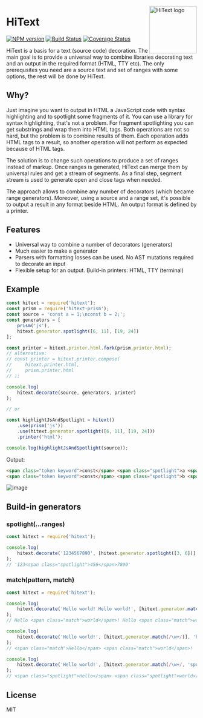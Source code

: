 <img align="right" width="125" height="125"
     alt="HiText logo"
     src="https://user-images.githubusercontent.com/270491/41946489-795b7e6a-79bb-11e8-9b1f-012b0dee3f0a.png"/>

# HiText

[![NPM version](https://img.shields.io/npm/v/hitext.svg)](https://www.npmjs.com/package/hitext)
[![Build Status](https://travis-ci.org/hitext/hitext.svg?branch=master)](https://travis-ci.org/hitext/hitext)
[![Coverage Status](https://coveralls.io/repos/github/hitext/hitext/badge.svg?branch=master)](https://coveralls.io/github/hitext/hitext?branch=master)

HiText is a basis for a text (source code) decoration. The main goal is to provide a universal way to combine libraries decorating text and an output in the required format (HTML, TTY etc). The only prerequsites you need are a source text and set of ranges with some options, the rest will be done by HiText.

## Why?

Just imagine you want to output in HTML a JavaScript code with syntax highlighting and to spotlight some fragments of it. You can use a library for syntax highlighting, that's not a problem. For fragment spotlighting you can get substrings and wrap them into HTML tags. Both operations are not so hard, but the problem is to combine results of them. Each operation adds HTML tags to a result, so another operation will not perform as expected because of HTML tags.

The solution is to change such operations to produce a set of ranges instead of markup. Once ranges is generated, HiText can merge them by universal rules and get a stream of segments. As a final step, segment stream is used to generate open and close tags when needed.

The approach allows to combine any number of decorators (which became range generators). Moreover, using a source and a range set, it's possible to output a result in any format beside HTML. An output format is defined by a printer.

## Features

- Universal way to combine a number of decorators (generators)
- Much easier to make a generator
- Parsers with formatting losses can be used. No AST mutations required to decorate an input
- Flexible setup for an output. Build-in printers: HTML, TTY (terminal)

## Example

```js
const hitext = require('hitext');
const prism = require('hitext-prism');
const source = 'const a = 1;\nconst b = 2;';
const generators = [
    prism('js'),
    hitext.generator.spotlight([6, 11], [19, 24])
];

const printer = hitext.printer.html.fork(prism.printer.html);
// alternative:
// const printer = hitext.printer.compose(
//     hitext.printer.html,
//     prism.printer.html
// );

console.log(
    hitext.decorate(source, generators, printer)
);

// or

const highlightJsAndSpotlight = hitext()
    .use(prism('js'))
    .use(hitext.generator.spotlight([6, 11], [19, 24]))
    .printer('html');

console.log(highlightJsAndSpotlight(source));
```

Output:

```html
<span class="token keyword">const</span> <span class="spotlight">a <span class="token operator">=</span> <span class="token number">1</span></span><span class="token punctuation">;</span>
<span class="token keyword">const</span> <span class="spotlight">b <span class="token operator">=</span> <span class="token number">2</span></span><span class="token punctuation">;</span>
```

![image](https://user-images.githubusercontent.com/270491/41946250-0df745e2-79ba-11e8-8b32-38a9f938a380.png)

## Build-in generators

### spotlight(...ranges)

```js
const hitext = require('hitext');

console.log(
    hitext.decorate('1234567890', [hitext.generator.spotlight([3, 6])], 'html')
);
// '123<span class="spotlight">456</span>7890'
```

### match(pattern, match)

```js
const hitext = require('hitext');

console.log(
    hitext.decorate('Hello world! Hello world!', [hitext.generator.match('world')], 'html')
);
// Hello <span class="match">world</span>! Hello <span class="match">world</span>!

console.log(
    hitext.decorate('Hello world!', [hitext.generator.match(/\w+/)], 'html')
);
// <span class="match">Hello</span> <span class="match">world</span>!

console.log(
    hitext.decorate('Hello world!', [hitext.generator.match(/\w+/, 'spotlight')], 'html')
);
// <span class="spotlight">Hello</span> <span class="spotlight">world</span>!
```

## License

MIT
